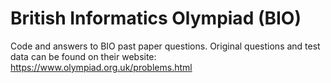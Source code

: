 # British Informatics Olympiad (BIO)

Code and answers to BIO past paper questions. Original questions and test data can be found on their website: https://www.olympiad.org.uk/problems.html
